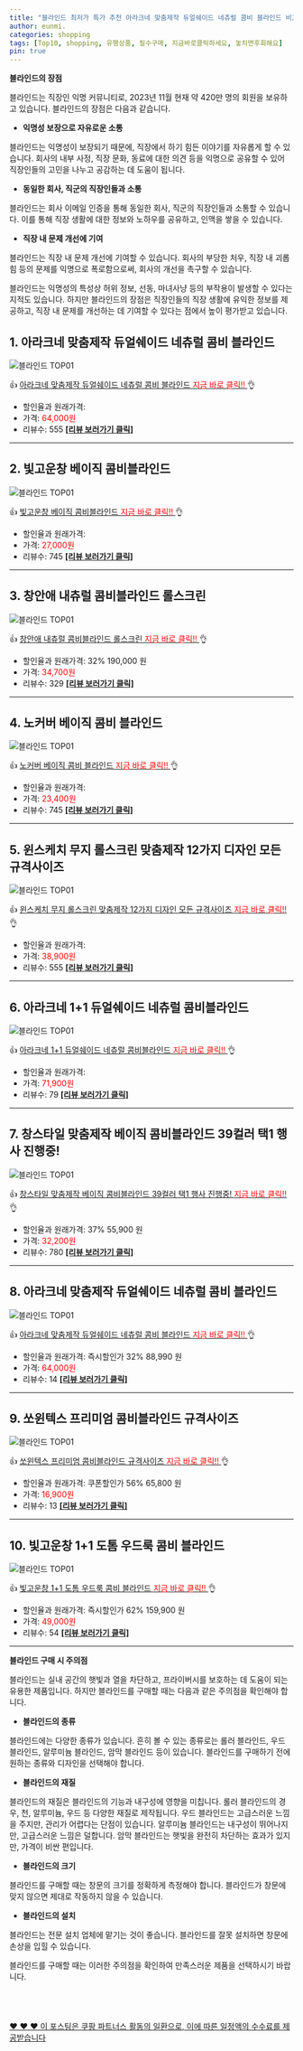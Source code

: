 ```yaml
---
title: "블라인드 최저가 특가 추천 아라크네 맞춤제작 듀얼쉐이드 네츄럴 콤비 블라인드 비교 장점 구매가이드"
author: eunmi.
categories: shopping
tags: [Top10, shopping, 유행상품, 필수구매, 지금바로클릭하세요, 놓치면후회해요]
pin: true
---
```

**블라인드의 장점**

블라인드는 직장인 익명 커뮤니티로, 2023년 11월 현재 약 420만 명의 회원을 보유하고 있습니다. 블라인드의 장점은 다음과 같습니다.

* **익명성 보장으로 자유로운 소통**

블라인드는 익명성이 보장되기 때문에, 직장에서 하기 힘든 이야기를 자유롭게 할 수 있습니다. 회사의 내부 사정, 직장 문화, 동료에 대한 의견 등을 익명으로 공유할 수 있어 직장인들의 고민을 나누고 공감하는 데 도움이 됩니다.

* **동일한 회사, 직군의 직장인들과 소통**

블라인드는 회사 이메일 인증을 통해 동일한 회사, 직군의 직장인들과 소통할 수 있습니다. 이를 통해 직장 생활에 대한 정보와 노하우를 공유하고, 인맥을 쌓을 수 있습니다.

* **직장 내 문제 개선에 기여**

블라인드는 직장 내 문제 개선에 기여할 수 있습니다. 회사의 부당한 처우, 직장 내 괴롭힘 등의 문제를 익명으로 폭로함으로써, 회사의 개선을 촉구할 수 있습니다.

블라인드는 익명성의 특성상 허위 정보, 선동, 마녀사냥 등의 부작용이 발생할 수 있다는 지적도 있습니다. 하지만 블라인드의 장점은 직장인들의 직장 생활에 유익한 정보를 제공하고, 직장 내 문제를 개선하는 데 기여할 수 있다는 점에서 높이 평가받고 있습니다.

   

## 1. 아라크네 맞춤제작 듀얼쉐이드 네츄럴 콤비 블라인드

![블라인드 TOP01](https://thumbnail8.coupangcdn.com/thumbnails/remote/230x230ex/image/vendor_inventory/7f0e/23244f2f7ed79b29bfb1eb9d606c65036583c2111536dcc50cc06565db22.jpg)


👍 [아라크네 맞춤제작 듀얼쉐이드 네츄럴 콤비 블라인드 <font color=red> 지금 바로 클릭!! </font> ](https://link.coupang.com/re/AFFSDP?lptag=AF3617701&subid=GithubCoopas&pageKey=1797317224&traceid=V0-153&itemId=3057691776&vendorItemId=71045677117) 👌 


- 할인율과 원래가격: 
- 가격: <span style='color:red'>64,000원</span>
- 리뷰수: 555  [**[리뷰 보러가기 클릭]**](https://link.coupang.com/re/AFFSDP?lptag=AF3617701&subid=GithubCoopas&pageKey=1797317224&traceid=V0-153&itemId=3057691776&vendorItemId=71045677117)

---


   

## 2. 빛고운창 베이직 콤비블라인드

![블라인드 TOP01](https://thumbnail6.coupangcdn.com/thumbnails/remote/230x230ex/image/product/image/vendoritem/2019/06/10/3277073102/045a2b7c-2786-4f50-8231-c1897d86cbfa.jpg)


👍 [빛고운창 베이직 콤비블라인드 <font color=red> 지금 바로 클릭!! </font> ](https://link.coupang.com/re/AFFSDP?lptag=AF3617701&subid=GithubCoopas&pageKey=4570486&traceid=V0-153&itemId=132066423&vendorItemId=3277073104) 👌 


- 할인율과 원래가격: 
- 가격: <span style='color:red'>27,000원</span>
- 리뷰수: 745  [**[리뷰 보러가기 클릭]**](https://link.coupang.com/re/AFFSDP?lptag=AF3617701&subid=GithubCoopas&pageKey=4570486&traceid=V0-153&itemId=132066423&vendorItemId=3277073104)

---


   

## 3. 창안애 내츄럴 콤비블라인드 롤스크린

![블라인드 TOP01](https://thumbnail6.coupangcdn.com/thumbnails/remote/230x230ex/image/rs_quotation_api/kqgwpcve/d68952941dfa42b08bb7790bce939cb4.jpg)


👍 [창안애 내츄럴 콤비블라인드 롤스크린 <font color=red> 지금 바로 클릭!! </font> ](https://link.coupang.com/re/AFFSDP?lptag=AF3617701&subid=GithubCoopas&pageKey=6065321750&traceid=V0-153&itemId=11176997182&vendorItemId=78454928333) 👌 


- 할인율과 원래가격: 32%  190,000   원
- 가격: <span style='color:red'>34,700원</span>
- 리뷰수: 329  [**[리뷰 보러가기 클릭]**](https://link.coupang.com/re/AFFSDP?lptag=AF3617701&subid=GithubCoopas&pageKey=6065321750&traceid=V0-153&itemId=11176997182&vendorItemId=78454928333)

---


   

## 4. 노커버 베이직 콤비 블라인드

![블라인드 TOP01](https://thumbnail9.coupangcdn.com/thumbnails/remote/230x230ex/image/rs_quotation_api/is9foe6s/6928ac20d212495fbc8f4fdbd6600462.jpg)


👍 [노커버 베이직 콤비 블라인드 <font color=red> 지금 바로 클릭!! </font> ](https://link.coupang.com/re/AFFSDP?lptag=AF3617701&subid=GithubCoopas&pageKey=7060202331&traceid=V0-153&itemId=17503506157&vendorItemId=84670815033) 👌 


- 할인율과 원래가격: 
- 가격: <span style='color:red'>23,400원</span>
- 리뷰수: 745  [**[리뷰 보러가기 클릭]**](https://link.coupang.com/re/AFFSDP?lptag=AF3617701&subid=GithubCoopas&pageKey=7060202331&traceid=V0-153&itemId=17503506157&vendorItemId=84670815033)

---


   

## 5. 윈스케치 무지 롤스크린 맞춤제작 12가지 디자인 모든 규격사이즈

![블라인드 TOP01](https://thumbnail6.coupangcdn.com/thumbnails/remote/230x230ex/image/vendor_inventory/f30e/6c34d93228c57ab90bf5e68f73bb7f29a4d78065bfae0088496124f40d67.jpeg)


👍 [윈스케치 무지 롤스크린 맞춤제작 12가지 디자인 모든 규격사이즈 <font color=red> 지금 바로 클릭!! </font> ](https://link.coupang.com/re/AFFSDP?lptag=AF3617701&subid=GithubCoopas&pageKey=2294570274&traceid=V0-153&itemId=19034761749&vendorItemId=71934496033) 👌 


- 할인율과 원래가격: 
- 가격: <span style='color:red'>38,900원</span>
- 리뷰수: 555  [**[리뷰 보러가기 클릭]**](https://link.coupang.com/re/AFFSDP?lptag=AF3617701&subid=GithubCoopas&pageKey=2294570274&traceid=V0-153&itemId=19034761749&vendorItemId=71934496033)

---


   

## 6. 아라크네 1+1 듀얼쉐이드 네츄럴 콤비블라인드

![블라인드 TOP01](https://thumbnail7.coupangcdn.com/thumbnails/remote/230x230ex/image/vendor_inventory/8b15/3dd32ed7947d92d31275be81afa33280af44f92af0792fcc593430435e71.jpg)


👍 [아라크네 1+1 듀얼쉐이드 네츄럴 콤비블라인드 <font color=red> 지금 바로 클릭!! </font> ](https://link.coupang.com/re/AFFSDP?lptag=AF3617701&subid=GithubCoopas&pageKey=2081195215&traceid=V0-153&itemId=3535489343&vendorItemId=71521502343) 👌 


- 할인율과 원래가격: 
- 가격: <span style='color:red'>71,900원</span>
- 리뷰수: 79  [**[리뷰 보러가기 클릭]**](https://link.coupang.com/re/AFFSDP?lptag=AF3617701&subid=GithubCoopas&pageKey=2081195215&traceid=V0-153&itemId=3535489343&vendorItemId=71521502343)

---


   

## 7. 창스타일 맞춤제작 베이직 콤비블라인드 39컬러 택1 행사 진행중!

![블라인드 TOP01](https://thumbnail6.coupangcdn.com/thumbnails/remote/230x230ex/image/vendor_inventory/3d0c/8813788bc242591e2bb18173a0234b1d520c97901bdd131d5c51792f9e82.png)


👍 [창스타일 맞춤제작 베이직 콤비블라인드 39컬러 택1 행사 진행중! <font color=red> 지금 바로 클릭!! </font> ](https://link.coupang.com/re/AFFSDP?lptag=AF3617701&subid=GithubCoopas&pageKey=7463528335&traceid=V0-153&itemId=12912153433&vendorItemId=80176950242) 👌 


- 할인율과 원래가격: 37%  55,900   원
- 가격: <span style='color:red'>32,200원</span>
- 리뷰수: 780  [**[리뷰 보러가기 클릭]**](https://link.coupang.com/re/AFFSDP?lptag=AF3617701&subid=GithubCoopas&pageKey=7463528335&traceid=V0-153&itemId=12912153433&vendorItemId=80176950242)

---


   

## 8. 아라크네 맞춤제작 듀얼쉐이드 네츄럴 콤비 블라인드

![블라인드 TOP01](https://thumbnail8.coupangcdn.com/thumbnails/remote/230x230ex/image/vendor_inventory/7f0e/23244f2f7ed79b29bfb1eb9d606c65036583c2111536dcc50cc06565db22.jpg)


👍 [아라크네 맞춤제작 듀얼쉐이드 네츄럴 콤비 블라인드 <font color=red> 지금 바로 클릭!! </font> ](https://link.coupang.com/re/AFFSDP?lptag=AF3617701&subid=GithubCoopas&pageKey=1797317224&traceid=V0-153&itemId=3057691776&vendorItemId=71045677117) 👌 


- 할인율과 원래가격: 즉시할인가 32%  88,990   원
- 가격: <span style='color:red'>64,000원</span>
- 리뷰수: 14  [**[리뷰 보러가기 클릭]**](https://link.coupang.com/re/AFFSDP?lptag=AF3617701&subid=GithubCoopas&pageKey=1797317224&traceid=V0-153&itemId=3057691776&vendorItemId=71045677117)

---


   

## 9. 쏘윈텍스 프리미엄 콤비블라인드 규격사이즈

![블라인드 TOP01](https://thumbnail10.coupangcdn.com/thumbnails/remote/230x230ex/image/vendor_inventory/dd95/d45187a3324d994c2de081b5ae2bd6f40f3cc6eabcafaacd82dd9531cd5a.jpg)


👍 [쏘윈텍스 프리미엄 콤비블라인드 규격사이즈 <font color=red> 지금 바로 클릭!! </font> ](https://link.coupang.com/re/AFFSDP?lptag=AF3617701&subid=GithubCoopas&pageKey=6545252507&traceid=V0-153&itemId=14589802549&vendorItemId=81831781148) 👌 


- 할인율과 원래가격: 쿠폰할인가 56%  65,800   원
- 가격: <span style='color:red'>16,900원</span>
- 리뷰수: 13  [**[리뷰 보러가기 클릭]**](https://link.coupang.com/re/AFFSDP?lptag=AF3617701&subid=GithubCoopas&pageKey=6545252507&traceid=V0-153&itemId=14589802549&vendorItemId=81831781148)

---


   

## 10. 빛고운창 1+1 도톰 우드룩 콤비 블라인드

![블라인드 TOP01](https://thumbnail7.coupangcdn.com/thumbnails/remote/230x230ex/image/vendor_inventory/ddd4/fcf44ab0d54be47a3020260aef3f59b815efb6a266e9357e932c3739f23e.jpg)


👍 [빛고운창 1+1 도톰 우드룩 콤비 블라인드 <font color=red> 지금 바로 클릭!! </font> ](https://link.coupang.com/re/AFFSDP?lptag=AF3617701&subid=GithubCoopas&pageKey=1800956300&traceid=V0-153&itemId=3064281784&vendorItemId=71052228289) 👌 


- 할인율과 원래가격: 즉시할인가 62%  159,900   원
- 가격: <span style='color:red'>49,000원</span>
- 리뷰수: 54  [**[리뷰 보러가기 클릭]**](https://link.coupang.com/re/AFFSDP?lptag=AF3617701&subid=GithubCoopas&pageKey=1800956300&traceid=V0-153&itemId=3064281784&vendorItemId=71052228289)

---
**블라인드 구매 시 주의점**

블라인드는 실내 공간의 햇빛과 열을 차단하고, 프라이버시를 보호하는 데 도움이 되는 유용한 제품입니다. 하지만 블라인드를 구매할 때는 다음과 같은 주의점을 확인해야 합니다.

* **블라인드의 종류**

블라인드에는 다양한 종류가 있습니다. 흔히 볼 수 있는 종류로는 롤러 블라인드, 우드 블라인드, 알루미늄 블라인드, 암막 블라인드 등이 있습니다. 블라인드를 구매하기 전에 원하는 종류와 디자인을 선택해야 합니다.

* **블라인드의 재질**

블라인드의 재질은 블라인드의 기능과 내구성에 영향을 미칩니다. 롤러 블라인드의 경우, 천, 알루미늄, 우드 등 다양한 재질로 제작됩니다. 우드 블라인드는 고급스러운 느낌을 주지만, 관리가 어렵다는 단점이 있습니다. 알루미늄 블라인드는 내구성이 뛰어나지만, 고급스러운 느낌은 덜합니다. 암막 블라인드는 햇빛을 완전히 차단하는 효과가 있지만, 가격이 비싼 편입니다.

* **블라인드의 크기**

블라인드를 구매할 때는 창문의 크기를 정확하게 측정해야 합니다. 블라인드가 창문에 맞지 않으면 제대로 작동하지 않을 수 있습니다.

* **블라인드의 설치**

블라인드는 전문 설치 업체에 맡기는 것이 좋습니다. 블라인드를 잘못 설치하면 창문에 손상을 입힐 수 있습니다.

블라인드를 구매할 때는 이러한 주의점을 확인하여 만족스러운 제품을 선택하시기 바랍니다.<br><br><br><br><br> [ ❤ ❤ ❤ 이 포스팅은 쿠팡 파트너스 활동의 일환으로, 이에 따른 일정액의 수수료를 제공받습니다](https://link.coupang.com/a/bcEFyh)